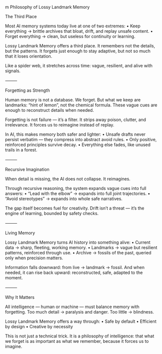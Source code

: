 m
Philosophy of Lossy Landmark Memory

The Third Place

Most AI memory systems today live at one of two extremes:
	•	Keep everything → brittle archives that bloat, drift, and replay unsafe content.
	•	Forget everything → clean, but useless for continuity or learning.

Lossy Landmark Memory offers a third place.
It remembers not the details, but the patterns.
It forgets just enough to stay adaptive, but not so much that it loses orientation.

Like a spider web, it stretches across time: vague, resilient, and alive with signals.

⸻

Forgetting as Strength

Human memory is not a database. We forget.
But what we keep are landmarks: “hint of lemon”, not the chemical formula.
These vague cues are enough to reconstruct details when needed.

Forgetting is not failure — it’s a filter.
It strips away poison, clutter, and irrelevance.
It forces us to reimagine instead of replay.

In AI, this makes memory both safer and lighter:
	•	Unsafe drafts never persist verbatim — they compress into abstract avoid rules.
	•	Only positive, reinforced principles survive decay.
	•	Everything else fades, like unused trails in a forest.

⸻

Recursive Imagination

When detail is missing, the AI does not collapse.
It reimagines.

Through recursive reasoning, the system expands vague cues into full answers:
	•	“Lead with the elbow” → expands into full joint trajectories.
	•	“Avoid stereotypes” → expands into whole safe narratives.

The gap itself becomes fuel for creativity.
Drift isn’t a threat — it’s the engine of learning, bounded by safety checks.

⸻

Living Memory

Lossy Landmark Memory turns AI history into something alive:
	•	Current data → sharp, fleeting, working memory.
	•	Landmarks → vague but resilient patterns, reinforced through use.
	•	Archive → fossils of the past, queried only when precision matters.

Information falls downward: from live → landmark → fossil.
And when needed, it can rise back upward:
reconstructed, safe, adapted to the moment.

⸻

Why It Matters

All intelligence — human or machine — must balance memory with forgetting.
Too much detail → paralysis and danger.
Too little → blindness.

Lossy Landmark Memory offers a way through:
	•	Safe by default
	•	Efficient by design
	•	Creative by necessity

This is not just a technical trick.
It is a philosophy of intelligence:
that what we forget is as important as what we remember,
because it forces us to imagine.
